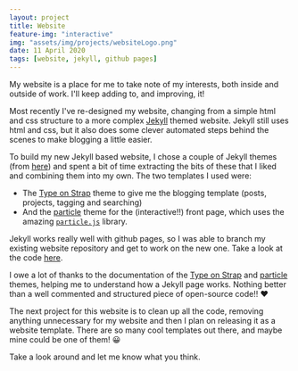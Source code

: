 ```yaml
---
layout: project
title: Website
feature-img: "interactive"
img: "assets/img/projects/websiteLogo.png"
date: 11 April 2020
tags: [website, jekyll, github pages]
---
```


My website is a place for me to take note of my interests, both inside and outside of work. I'll keep adding to, and improving, it!

Most recently I've re-designed my website, changing from a simple html and css structure to a more complex [Jekyll](https://jekyllrb.com/) themed website. Jekyll still uses html and css, but it also does some clever automated steps behind the scenes to make blogging a little easier. 

To build my new Jekyll based website, I chose a couple of Jekyll themes (from [here](https://jekyllrb.com/)) and spent a bit of time extracting the bits of these that I liked and combining them into my own. The two templates I used were: 

- The <a href='https://github.com/sylhare/Type-on-Strap'>Type on Strap</a> theme to give me the blogging template (posts, projects, tagging and searching)
- And the <a href='https://github.com/nrandecker/particle'>particle</a> theme for the (interactive!!) front page, which uses the amazing [`particle.js`](https://vincentgarreau.com/particles.js/) library.

Jekyll works really well with github pages, so I was able to branch my existing website repository and get to work on the new one. Take a look at the code [here](https://github.com/JosephCrispell/JosephCrispell.github.io).

I owe a lot of thanks to the documentation of the <a href='https://github.com/sylhare/Type-on-Strap'>Type on Strap</a> and <a href='https://github.com/nrandecker/particle'>particle</a> themes, helping me to understand how a Jekyll page works. Nothing better than a well commented and structured piece of open-source code!! ❤️

The next project for this website is to clean up all the code, removing anything unnecessary for my website and then I plan on releasing it as a website template. There are so many cool templates out there, and maybe mine could be one of them! 😀

Take a look around and let me know what you think.

